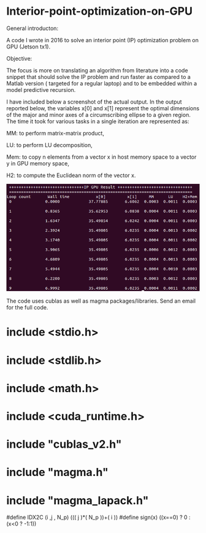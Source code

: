 # Interior-point-optimization-on-GPU
General introducton:

A code I wrote in 2016 to solve an interior point (IP) optimization problem on GPU (Jetson tx1). 

Objective:

The focus is more on translating an algorithm from literature into a code snippet that should solve the IP problem and run faster as compared to a Matlab version ( targeted for a regular laptop) and to be embedded within a model predictive recursion.   

I have included below a screenshot of the actual output. In the output reported below, the variables x[0] and x[1] represent the optimal dimensions of the major and minor axes of a circumscribing ellipse to a given region. The time it took for various tasks in a single iteration are represented as: 

MM: to perform matrix-matrix product, 

LU: to perform LU decomposition, 

Mem: to copy n elements from a vector x in host memory space to a vector y in GPU memory space, 

H2: to compute the Euclidean norm of the vector x.


![Output Result (screenshot)](https://github.com/AndinetH/Interior-point-optimization-on-GPU/blob/main/Screenshot%20from%202016-06-23%2008_25_51.png)


The code uses cublas as well as magma packages/libraries. Send an email for the full code. 

# include <stdio.h>
# include <stdlib.h>
# include <math.h>
# include <cuda_runtime.h>
# include "cublas_v2.h"

# include "magma.h"
# include "magma_lapack.h"


#define IDX2C (i ,j , N_p) ((( j )*( N_p ))+( i ))
#define sign(x) ((x==0) ? 0 : (x<0 ? -1:1))
